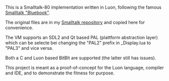 This is a Smalltalk-80 implementation written in Luon, following the famous [Smalltalk "Bluebook"](http://stephane.ducasse.free.fr/FreeBooks/BlueBook/Bluebook.pdf). 

The original files are in my [Smalltalk repository](https://github.com/rochus-keller/Smalltalk) and copied here for convenience.

The VM supports an SDL2 and Qt based PAL (plattform abstraction layer) which can be selecte bei changing the "PAL2" prefix in _Display.lua to
"PAL3" and vice versa.

Both a C and Luon based BitBlt are supported (the latter still has issues).

This project is meant as a proof-of-concept for the Luon language, compiler and IDE, and to demonstrate the fitness for purpose.
